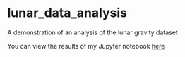 # lunar_data_analysis
A demonstration of an analysis of the lunar gravity dataset

You can view the results of my Jupyter notebook [here](https://wliang463.github.io/gravity_anomaly_mcmc/Analysis_of_Lunar_Gravity_Dataset.html)

